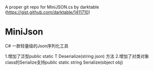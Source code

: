 A proper git repo for MiniJSON.cs by darktable (https://gist.github.com/darktable/1411710)
# MiniJson
C# 一款轻量级的Json序列化工具

1.增加了泛型public static T Deserialize<T>(string json) 方法
2.增加了对类对象class的Serialize支持public static string Serialize(object obj)
